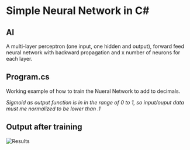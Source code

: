 # Simple Neural Network in C#
## AI
A multi-layer perceptron (one input, one hidden and output), forward feed neural network with backward propagation and x number of neurons for each layer.
## Program.cs
Working example of how to train the Nueral Network to add to decimals. 

_Sigmoid as output function is in in the range of 0 to 1, so input/ouput data must me normalized to be lower than .1_

## Output after training
![Results](https://raw.githubusercontent.com/georgekosmidis/SimpleNeuralNetwork/master/README/Capture.PNG)


